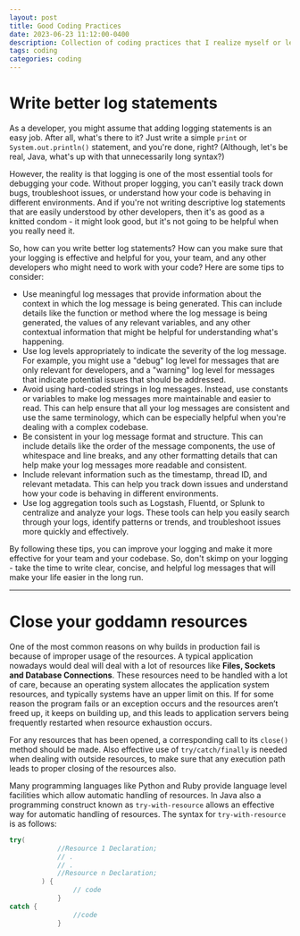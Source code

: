 ```yaml
---
layout: post
title: Good Coding Practices
date: 2023-06-23 11:12:00-0400 
description: Collection of coding practices that I realize myself or learn from others.
tags: coding
categories: coding
---
```


# Write better log statements

As a developer, you might assume that adding logging statements is an easy job. After all, what's there to it? Just write a simple `print` or `System.out.println()` statement, and you're done, right? (Although, let's be real, Java, what's up with that unnecessarily long syntax?)

However, the reality is that logging is one of the most essential tools for debugging your code. Without proper logging, you can't easily track down bugs, troubleshoot issues, or understand how your code is behaving in different environments. And if you're not writing descriptive log statements that are easily understood by other developers, then it's as good as a knitted condom - it might look good, but it's not going to be helpful when you really need it.

So, how can you write better log statements? How can you make sure that your logging is effective and helpful for you, your team, and any other developers who might need to work with your code? Here are some tips to consider:

- Use meaningful log messages that provide information about the context in which the log message is being generated. This can include details like the function or method where the log message is being generated, the values of any relevant variables, and any other contextual information that might be helpful for understanding what's happening.
- Use log levels appropriately to indicate the severity of the log message. For example, you might use a "debug" log level for messages that are only relevant for developers, and a "warning" log level for messages that indicate potential issues that should be addressed.
- Avoid using hard-coded strings in log messages. Instead, use constants or variables to make log messages more maintainable and easier to read. This can help ensure that all your log messages are consistent and use the same terminology, which can be especially helpful when you're dealing with a complex codebase.
- Be consistent in your log message format and structure. This can include details like the order of the message components, the use of whitespace and line breaks, and any other formatting details that can help make your log messages more readable and consistent.
- Include relevant information such as the timestamp, thread ID, and relevant metadata. This can help you track down issues and understand how your code is behaving in different environments.
- Use log aggregation tools such as Logstash, Fluentd, or Splunk to centralize and analyze your logs. These tools can help you easily search through your logs, identify patterns or trends, and troubleshoot issues more quickly and effectively.

By following these tips, you can improve your logging and make it more effective for your team and your codebase. So, don't skimp on your logging - take the time to write clear, concise, and helpful log messages that will make your life easier in the long run.

---

# Close your goddamn resources

One of the most common reasons on why builds in production fail is because of improper usage of the resources. A typical application nowadays would deal will deal with a lot of resources like **Files, Sockets and Database Connections**. These resources need to be handled with a lot of care, because an operating system allocates the application system resources, and typically systems have an upper limit on this. If for some reason the program fails or an exception occurs and the resources aren’t freed up, it keeps on building up, and this leads to application servers being frequently restarted when resource exhaustion occurs. 

For any resources that has been opened, a corresponding call to its `close()` method should be made. Also effective use of `try/catch/finally` is needed when dealing with outside resources, to make sure that any execution path leads to proper closing of the resources also. 

Many programming languages like Python and Ruby provide language level facilities which allow automatic handling of resources. In Java also a programming construct known as `try-with-resource` allows an effective way for automatic handling of resources. The syntax for `try-with-resource` is as follows:

```java
try(
			//Resource 1 Declaration;
			// .
			// .
			//Resource n Declaration;
		) {
				// code
			}
catch {
				//code
			}
```